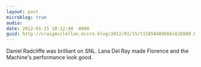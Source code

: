 ```yaml
---
layout: post
microblog: true
audio: 
date: 2012-01-15 10:22:40 -0600
guid: http://craigmcclellan.micro.blog/2012/01/15/t158584896661626880.html
---
```

Daniel Radcliffe was brilliant on SNL. Lana Del Ray made Florence and the Machine's performance look good.
